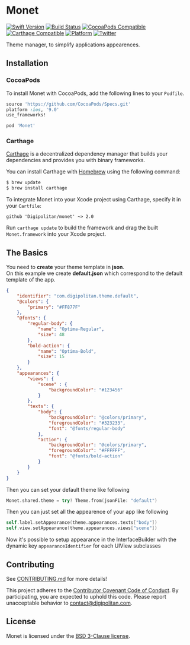 Monet
=================================

[![Swift Version](https://img.shields.io/badge/swift-4.2-orange.svg?style=flat)](https://developer.apple.com/swift/)
[![Build Status](https://travis-ci.org/Digipolitan/dependency-injector.svg?branch=master)](https://travis-ci.org/Digipolitan/monet)
[![CocoaPods Compatible](https://img.shields.io/cocoapods/v/Monet.svg)](https://img.shields.io/cocoapods/v/Monet.svg)
[![Carthage Compatible](https://img.shields.io/badge/carthage-compatible-brightgreen.svg?style=flat)](https://github.com/Carthage/Carthage)
[![Platform](https://img.shields.io/cocoapods/p/Monet.svg?style=flat)](http://cocoadocs.org/docsets/Monet)
[![Twitter](https://img.shields.io/badge/twitter-@Digipolitan-blue.svg?style=flat)](http://twitter.com/Digipolitan)

Theme manager, to simplify applications appearences.

## Installation

### CocoaPods

To install Monet with CocoaPods, add the following lines to your `Podfile`.

```ruby
source 'https://github.com/CocoaPods/Specs.git'
platform :ios, '9.0'
use_frameworks!

pod 'Monet'
```

### Carthage

[Carthage](https://github.com/Carthage/Carthage) is a decentralized dependency manager that builds your dependencies and provides you with binary frameworks.

You can install Carthage with [Homebrew](http://brew.sh/) using the following command:

```bash
$ brew update
$ brew install carthage
```

To integrate Monet into your Xcode project using Carthage, specify it in your `Cartfile`:

```
github 'Digipolitan/monet' ~> 2.0
```

Run `carthage update` to build the framework and drag the built `Monet.framework` into your Xcode project.

## The Basics

You need to **create** your theme template in **json**.<br>
On this example we create **default.json** which correspond to the default template of the app.

```json
{
    "identifier": "com.digipolitan.theme.default",
    "@colors": {
        "primary": "#FF877F"
    },
    "@fonts": {
        "regular-body": {
            "name": "Optima-Regular",
            "size": 48
        },
        "bold-action": {
            "name": "Optima-Bold",
            "size": 15
        }
    },
    "appearances": {
        "views": {
            "scene" : {
                "backgroundColor": "#123456"
            }
        },
        "texts": {
            "body": {
                "backgroundColor": "@colors/primary",
                "foregroundColor": "#323233",
                "font": "@fonts/regular-body"
            },
            "action": {
                "backgroundColor": "@colors/primary",
                "foregroundColor": "#FFFFFF",
                "font": "@fonts/bold-action"
            }
        }
    }
}
```
Then you can set your default theme like following

```swift
Monet.shared.theme = try? Theme.from(jsonFile: "default")
```

Then you can just set all the appearence of your app like following

```swift
self.label.setAppearance(theme.appearances.texts["body"])
self.view.setAppearance(theme.appearances.views["scene"])
```

Now it's possible to setup appearance in the InterfaceBuilder with the dynamic key `appearanceIdentifier` for each UIView subclasses

## Contributing

See [CONTRIBUTING.md](CONTRIBUTING.md) for more details!

This project adheres to the [Contributor Covenant Code of Conduct](CODE_OF_CONDUCT.md).
By participating, you are expected to uphold this code. Please report
unacceptable behavior to [contact@digipolitan.com](mailto:contact@digipolitan.com).

## License

Monet is licensed under the [BSD 3-Clause license](LICENSE).
